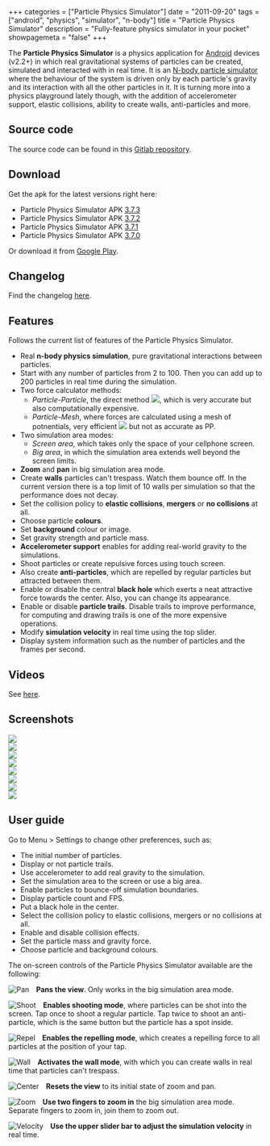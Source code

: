 +++
categories = ["Particle Physics Simulator"]
date = "2011-09-20"
tags = ["android", "physics", "simulator", "n-body"]
title = "Particle Physics Simulator"
description = "Fully-feature physics simulator in your pocket"
showpagemeta = "false"
+++

The **Particle Physics Simulator** is a physics application for [Android](http://www.android.com/) devices (v2.2+) in which real gravitational systems of particles can be created, simulated and interacted with in real time. It is an [N-body particle simulator](http://en.wikipedia.org/wiki/N-body_simulation) where the behaviour of the system is driven only by each particle's gravity and its interaction with all the other particles in it. It is turning more into a physics playground lately though, with the addition of accelerometer support, elastic collisions, ability to create walls, anti-particles and more.

## Source code

The source code can be found in this <i class="fa fa-gitlab"></i> [Gitlab repository](https://gitlab.com/langurmonkey/particle-physics-sim).

## Download

Get the apk for the latest versions right here:

-  Particle Physics Simulator APK [3.7.3](/apk/pps/nbodyandroid-3.7.3.apk)
-  Particle Physics Simulator APK [3.7.2](/apk/pps/nbodyandroid-3.7.2.apk)
-  Particle Physics Simulator APK [3.7.1](/apk/pps/nbodyandroid-3.7.1.apk)
-  Particle Physics Simulator APK [3.7.0](/apk/pps/nbodyandroid-3.7.0.apk)

Or download it from [Google Play](https://play.google.com/store/apps/details?id=com.tss.android).

## Changelog

Find the changelog [here](/pps/changelog).

## Features

Follows the current list of features of the Particle Physics Simulator.

*   Real **n-body physics simulation**, pure gravitational interactions between particles.
*   Start with any number of particles from 2 to 100. Then you can add up to 200 particles in real time during the simulation.
*   Two force calculator methods:
    *   _Particle-Particle_, the direct method <img class="inline" src="https://chart.googleapis.com/chart?cht=tx&amp;chl=\sim O(n^2)">, which is very accurate but also computationally expensive.
    *   _Particle-Mesh_, where forces are calculated using a mesh of potnentials, very efficient <img class="inline" src="https://chart.googleapis.com/chart?cht=tx&amp;chl=\sim O(n \cdot log n)"> but not as accurate as PP.
*   Two simulation area modes:
    *   _Screen area_, which takes only the space of your cellphone screen.
    *   _Big area_, in which the simulation area extends well beyond the screen limits.
*   **Zoom** and **pan** in big simulation area mode.
*   Create **walls** particles can't trespass. Watch them bounce off. In the current version there is a top limit of 10 walls per simulation so that the performance does not decay.
*   Set the collision policy to **elastic collisions**, **mergers** or **no collisions** at all.
*   Choose particle **colours**.
*   Set **background** colour or image.
*   Set gravity strength and particle mass.
*   **Accelerometer support** enables for adding real-world gravity to the simulations.
*   Shoot particles or create repulsive forces using touch screen.
*   Also create **anti-particles**, which are repelled by regular particles but attracted between them.
*   Enable or disable the central **black hole** which exerts a neat attractive force towards the center. Also, you can change its appearance.
*   Enable or disable **particle trails**. Disable trails to improve performance, for computing and drawing trails is one of the more expensive operations.
*   Modify **simulation velocity** in real time using the top slider.
*   Display system information such as the number of particles and the frames per second.

## Videos

See [here](/pps/videos).


## Screenshots


<div class="row">
  <div class="column">
    <a href="/img/pps/screenshots/particles01.png" style="float:left"><img src="/img/pps/screenshots/small/particles01.png" /></a>
  </div>
  <div class="column">
    <a href="/img/pps/screenshots/particles02.png" style="float:left"><img src="/img/pps/screenshots/small/particles02.png" /></a>
  </div>
  <div class="column">
    <a href="/img/pps/screenshots/particles03.png" style="float:left"><img src="/img/pps/screenshots/small/particles03.png" /></a>
  </div>
  <div class="column">
    <a href="/img/pps/screenshots/particles04.png" style="float:left"><img src="/img/pps/screenshots/small/particles04.png" /></a>
  </div>
</div>
<div class="row">
  <div class="column">
    <a href="/img/pps/screenshots/particles05.png" style="float:left"><img src="/img/pps/screenshots/small/particles05.png" /></a>
  </div>
  <div class="column">
    <a href="/img/pps/screenshots/particles06.png" style="float:left"><img src="/img/pps/screenshots/small/particles06.png" /></a>
  </div>
  <div class="column">
    <a href="/img/pps/screenshots/particles07.png" style="float:left"><img src="/img/pps/screenshots/small/particles07.png" /></a>
  </div>
  <div class="column">
    <a href="/img/pps/screenshots/particles08.png" style="float:left"><img src="/img/pps/screenshots/small/particles08.png" /></a>
  </div>
</div>

## User guide

Go to Menu > Settings to change other preferences, such as:

*   The initial number of particles.
*   Display or not particle trails.
*   Use accelerometer to add real gravity to the simulation.
*   Set the simulation area to the screen or use a big area.
*   Enable particles to bounce-off simulation boundaries.
*   Display particle count and FPS.
*   Put a black hole in the center.
*   Select the collision policy to elastic collisions, mergers or no collisions at all.
*   Enable and disable collision effects.
*   Set the particle mass and gravity force.
*   Choose particle and background colours.


The on-screen controls of the Particle Physics Simulator available are the following:


<img src="/img/pps/pan.png" title="Pan" style="margin-left: 0; margin-right: 1em; float: left"></img>
**Pans the view**. Only works in the big simulation area mode.

<img src="/img/pps/shoot.png" title="Shoot" style="margin-left: 0; margin-right: 1em; float: left"></img>
**Enables shooting mode**, where particles can be shot into the screen. Tap once to shoot a regular particle. Tap twice to shoot an anti-particle, which is the same button but the particle has a spot inside.

<img src="/img/pps/repel.png" title="Repel" style="margin-left: 0; margin-right: 1em; float: left"></img>
**Enables the repelling mode**, which creates a repelling force to all particles at the position of your tap.

<img src="/img/pps/wall.png" title="Wall" style="margin-left: 0; margin-right: 1em; float: left"></img>
**Activates the wall mode**, with which you can create walls in real time that particles can't trespass.

<img src="/img/pps/center.png" title="Center" style="margin-left: 0; margin-right: 1em; float: left"></img>
**Resets the view** to its initial state of zoom and pan.

<img src="/img/pps/zoom.png" title="Zoom" style="margin-left: 0; margin-right: 1em; float: left"></img>
**Use two fingers to zoom in** the big simulation area mode. Separate fingers to zoom in, join them to zoom out.

<img src="/img/pps/velocity.png" title="Velocity" style="margin-left: 0; margin-right: 1em; float: left"></img>
**Use the upper slider bar to adjust the simulation velocity** in real time.


